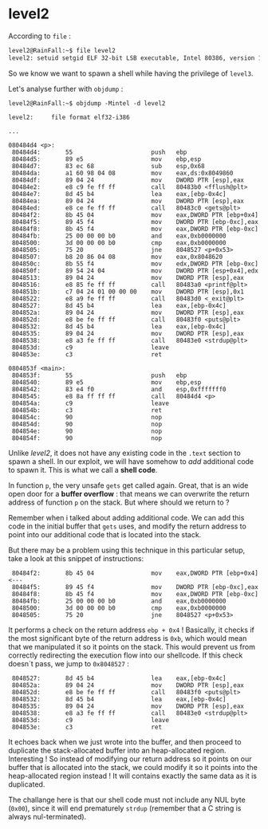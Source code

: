 # level2

According to `file` :

```bash
level2@RainFall:~$ file level2
level2: setuid setgid ELF 32-bit LSB executable, Intel 80386, version 1 (SYSV), dynamically linked (uses shared libs), for GNU/Linux 2.6.24, BuildID[sha1]=0x0b5bb6cdcf572505f066c42f7be2fde7c53dc8bc, not stripped
```

So we know we want to spawn a shell while having the privilege of `level3`.

Let's analyse further with `objdump` :

```text
level2@RainFall:~$ objdump -Mintel -d level2

level2:     file format elf32-i386

...

080484d4 <p>:
 80484d4:       55                      push   ebp
 80484d5:       89 e5                   mov    ebp,esp
 80484d7:       83 ec 68                sub    esp,0x68
 80484da:       a1 60 98 04 08          mov    eax,ds:0x8049860
 80484df:       89 04 24                mov    DWORD PTR [esp],eax
 80484e2:       e8 c9 fe ff ff          call   80483b0 <fflush@plt>
 80484e7:       8d 45 b4                lea    eax,[ebp-0x4c]
 80484ea:       89 04 24                mov    DWORD PTR [esp],eax
 80484ed:       e8 ce fe ff ff          call   80483c0 <gets@plt>
 80484f2:       8b 45 04                mov    eax,DWORD PTR [ebp+0x4]
 80484f5:       89 45 f4                mov    DWORD PTR [ebp-0xc],eax
 80484f8:       8b 45 f4                mov    eax,DWORD PTR [ebp-0xc]
 80484fb:       25 00 00 00 b0          and    eax,0xb0000000
 8048500:       3d 00 00 00 b0          cmp    eax,0xb0000000
 8048505:       75 20                   jne    8048527 <p+0x53>
 8048507:       b8 20 86 04 08          mov    eax,0x8048620
 804850c:       8b 55 f4                mov    edx,DWORD PTR [ebp-0xc]
 804850f:       89 54 24 04             mov    DWORD PTR [esp+0x4],edx
 8048513:       89 04 24                mov    DWORD PTR [esp],eax
 8048516:       e8 85 fe ff ff          call   80483a0 <printf@plt>
 804851b:       c7 04 24 01 00 00 00    mov    DWORD PTR [esp],0x1
 8048522:       e8 a9 fe ff ff          call   80483d0 <_exit@plt>
 8048527:       8d 45 b4                lea    eax,[ebp-0x4c]
 804852a:       89 04 24                mov    DWORD PTR [esp],eax
 804852d:       e8 be fe ff ff          call   80483f0 <puts@plt>
 8048532:       8d 45 b4                lea    eax,[ebp-0x4c]
 8048535:       89 04 24                mov    DWORD PTR [esp],eax
 8048538:       e8 a3 fe ff ff          call   80483e0 <strdup@plt>
 804853d:       c9                      leave  
 804853e:       c3                      ret    

0804853f <main>:
 804853f:       55                      push   ebp
 8048540:       89 e5                   mov    ebp,esp
 8048542:       83 e4 f0                and    esp,0xfffffff0
 8048545:       e8 8a ff ff ff          call   80484d4 <p>
 804854a:       c9                      leave  
 804854b:       c3                      ret    
 804854c:       90                      nop
 804854d:       90                      nop
 804854e:       90                      nop
 804854f:       90                      nop
```

Unlike *level2*, it does not have any existing code in the `.text` section to spawn a shell. In our exploit, we will have somehow to *add* additional code to spawn it. This is what we call a **shell code**.

In function `p`, the very unsafe `gets` get called again. Great, that is an wide open door for a **buffer overflow** : that means we can overwrite the return address of function `p` on the stack. But where should we return to ?

Remember when i talked about adding additional code. We can add this code in the initial buffer that `gets` uses, and modify the return address to point into our additional code that is located into the stack.

But there may be a problem using this technique in this particular setup, take a look at this snippet of instructions:

```
 80484f2:       8b 45 04                mov    eax,DWORD PTR [ebp+0x4] <---
 80484f5:       89 45 f4                mov    DWORD PTR [ebp-0xc],eax
 80484f8:       8b 45 f4                mov    eax,DWORD PTR [ebp-0xc]
 80484fb:       25 00 00 00 b0          and    eax,0xb0000000
 8048500:       3d 00 00 00 b0          cmp    eax,0xb0000000
 8048505:       75 20                   jne    8048527 <p+0x53>
```

It performs a check on the return address `ebp + 0x4` !  Basically, it checks if the most significant byte of the return address is `0xb`, which would mean that we manipulated it so it points on the stack. This would prevent us from correctly redirecting the execution flow into our shellcode. If this check doesn´t pass, we jump to `0x8048527` :

```
 8048527:       8d 45 b4                lea    eax,[ebp-0x4c]
 804852a:       89 04 24                mov    DWORD PTR [esp],eax
 804852d:       e8 be fe ff ff          call   80483f0 <puts@plt>
 8048532:       8d 45 b4                lea    eax,[ebp-0x4c]
 8048535:       89 04 24                mov    DWORD PTR [esp],eax
 8048538:       e8 a3 fe ff ff          call   80483e0 <strdup@plt>
 804853d:       c9                      leave  
 804853e:       c3                      ret    
```

It echoes back when we just wrote into the buffer, and then proceed to duplicate the stack-allocated buffer into an heap-allocated region. Interesting ! So instead of modifying our return address so it points on our buffer that is allocated into the stack, we could modify it so it points into the heap-allocated region instead ! It will contains exactly the same data as it is duplicated.

The challange here is that our shell code must not include any NUL byte (`0x00`), since it will end prematurely `strdup` (remember that a C string is always nul-terminated).